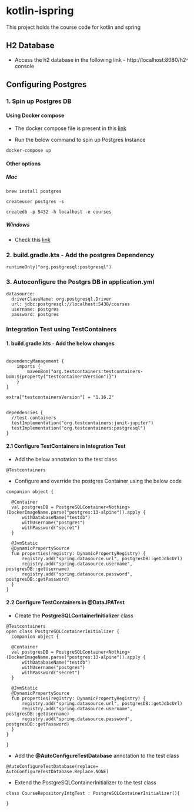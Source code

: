 # kotlin-ispring
This project holds the course code for kotlin and spring

## H2 Database

- Access the h2 database in the following link - http://localhost:8080/h2-console

## Configuring Postgres

### 1. Spin up Postgres DB

#### Using Docker compose

- The docker compose file is present in this [link](https://github.com/dilipsundarraj1/kotlin-springboot/blob/postgres/course-catalog-service/docker-compose.yml)

- Run the below command to spin up Postgres Instance

```
docker-compose up
```

#### Other options

##### Mac

```
brew install postgres

createuser postgres -s

createdb -p 5432 -h localhost -e courses

```

##### Windows

- Check this [link](https://www.postgresqltutorial.com/install-postgresql/)



### 2. build.gradle.kts - Add the postgres Dependency

```
runtimeOnly("org.postgresql:postgresql")
```

### 3. Autoconfigure the Postgrs DB in application.yml

```
datasource:
  driverClassName: org.postgresql.Driver
  url: jdbc:postgresql://localhost:5438/courses
  username: postgres
  password: postgres
```

### Integration Test using TestContainers

#### 1. build.gradle.kts - Add the below changes

```

dependencyManagement {
    imports {
        mavenBom("org.testcontainers:testcontainers-bom:${property("testcontainersVersion")}")
    }
}

extra["testcontainersVersion"] = "1.16.2"


dependencies {
  //test-containers
  testImplementation("org.testcontainers:junit-jupiter")
  testImplementation("org.testcontainers:postgresql")
}

```

#### 2.1 Configure TestContainers in Integration Test

- Add the below annotation to the test class

```
@Testcontainers
```

- Configure and override the postgres Container using the below code

```
companion object {

  @Container
  val postgresDB = PostgreSQLContainer<Nothing>(DockerImageName.parse("postgres:13-alpine")).apply {
      withDatabaseName("testdb")
      withUsername("postgres")
      withPassword("secret")
  }

  @JvmStatic
  @DynamicPropertySource
  fun properties(registry: DynamicPropertyRegistry) {
      registry.add("spring.datasource.url", postgresDB::getJdbcUrl)
      registry.add("spring.datasource.username", postgresDB::getUsername)
      registry.add("spring.datasource.password", postgresDB::getPassword)
  }
}

```

#### 2.2 Configure TestContainers in @DataJPATest

- Create the **PostgreSQLContainerInitializer** class

```
@Testcontainers
open class PostgreSQLContainerInitializer {
  companion object {

  @Container
  val postgresDB = PostgreSQLContainer<Nothing>(DockerImageName.parse("postgres:13-alpine")).apply {
      withDatabaseName("testdb")
      withUsername("postgres")
      withPassword("secret")
  }

  @JvmStatic
  @DynamicPropertySource
  fun properties(registry: DynamicPropertyRegistry) {
      registry.add("spring.datasource.url", postgresDB::getJdbcUrl)
      registry.add("spring.datasource.username", postgresDB::getUsername)
      registry.add("spring.datasource.password", postgresDB::getPassword)
  }
}

}
```

- Add the **@AutoConfigureTestDatabase** annotation to the test class

```
@AutoConfigureTestDatabase(replace= AutoConfigureTestDatabase.Replace.NONE)
```

- Extend the PostgreSQLContainerInitializer to the test class

```
class CourseRepositoryIntgTest : PostgreSQLContainerInitializer(){

}
```
